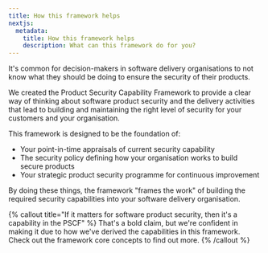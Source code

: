 ```yaml
---
title: How this framework helps
nextjs:
  metadata:
    title: How this framework helps
    description: What can this framework do for you?
---
```


It's common for decision-makers in software delivery organisations to not know what they should be doing to ensure the security of their products.

We created the Product Security Capability Framework to provide a clear way of thinking about software product security and the delivery activities that lead to building and maintaining the right level of security for your customers and your organisation.

This framework is designed to be the foundation of:

* Your point-in-time appraisals of current security capability
* The security policy defining how your organisation works to build secure products
* Your strategic product security programme for continuous improvement

By doing these things, the framework "frames the work" of building the required security capabilities into your software delivery organisation.

{% callout title="If it matters for software product security, then it's a capability in the PSCF" %}
That's a bold claim, but we're confident in making it due to how we've derived the capabilities in this framework. Check out the framework core concepts to find out more.
{% /callout %}


